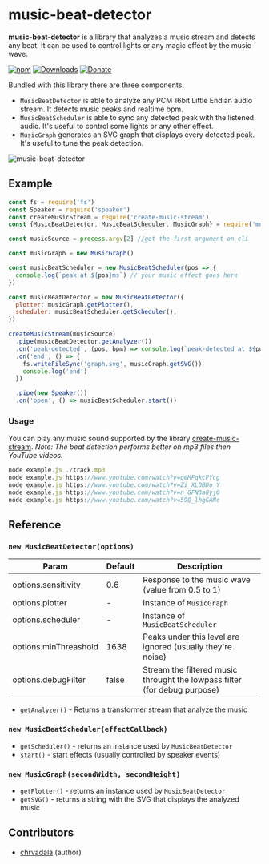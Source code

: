 # music-beat-detector

**music-beat-detector** is a library that analyzes a music stream and detects any beat. It can be used to control lights or any magic effect by the music wave.

[![npm](https://img.shields.io/npm/v/music-beat-detector.svg?maxAge=2592000?style=plastic)](https://www.npmjs.com/package/music-beat-detector)
[![Downloads](https://img.shields.io/npm/dm/music-beat-detector.svg)](https://www.npmjs.com/package/music-beat-detector)
[![Donate](https://img.shields.io/badge/donate-PayPal-green.svg)](https://www.paypal.me/chrvadala/25)

Bundled with this library there are three components:
- `MusicBeatDetector` is able to analyze any PCM 16bit Little Endian audio stream. It detects music peaks and realtime bpm.
- `MusicBeatScheduler` is able to sync any detected peak with the listened audio. It's useful to control some lights or any other effect.
- `MusicGraph` generates an SVG graph that displays every detected peak. It's useful to tune the peak detection.

![music-beat-detector](https://github.com/chrvadala/music-beat-detector/blob/master/example-graph.png?raw=true)


## Example
```javascript
const fs = require('fs')
const Speaker = require('speaker')
const createMusicStream = require('create-music-stream')
const {MusicBeatDetector, MusicBeatScheduler, MusicGraph} = require('music-beat-detector')

const musicSource = process.argv[2] //get the first argument on cli

const musicGraph = new MusicGraph()

const musicBeatScheduler = new MusicBeatScheduler(pos => {
  console.log(`peak at ${pos}ms`) // your music effect goes here
})

const musicBeatDetector = new MusicBeatDetector({
  plotter: musicGraph.getPlotter(),
  scheduler: musicBeatScheduler.getScheduler(),
})

createMusicStream(musicSource)
  .pipe(musicBeatDetector.getAnalyzer())
  .on('peak-detected', (pos, bpm) => console.log(`peak-detected at ${pos}ms, detected bpm ${bpm}`))
  .on('end', () => {
    fs.writeFileSync('graph.svg', musicGraph.getSVG())
    console.log('end')
  })

  .pipe(new Speaker())
  .on('open', () => musicBeatScheduler.start())
```
### Usage
You can play any music sound supported by the library [create-music-stream](https://github.com/chrvadala/create-music-stream). 
*Note: The beat detection performs better on mp3 files then YouTube videos.*
```javascript
node example.js ./track.mp3
node example.js https://www.youtube.com/watch?v=qeMFqkcPYcg
node example.js https://www.youtube.com/watch?v=Zi_XLOBDo_Y
node example.js https://www.youtube.com/watch?v=n_GFN3a0yj0
node example.js https://www.youtube.com/watch?v=59Q_lhgGANc
```

## Reference

### `new MusicBeatDetector(options)`
|Param                |Default            |Description|
|---------------------|-------------------|-----------|
|options.sensitivity  | 0.6   | Response to the music wave  (value from 0.5 to 1) |
|options.plotter      | - | Instance of `MusicGraph`                              |
|options.scheduler    | - | Instance of `MusicBeatScheduler`                      | 
|options.minThreashold | 1638 | Peaks under this level are ignored (usually they're noise) |
|options.debugFilter  | false | Stream the filtered music throught the lowpass filter (for debug purpose) |

- `getAnalyzer()` - Returns a transformer stream that analyze the music

### `new MusicBeatScheduler(effectCallback)`
- `getScheduler()` - returns an instance used by `MusicBeatDetector`
- `start()` - start effects (usually controlled by speaker events)

### `new MusicGraph(secondWidth, secondHeight)`
- `getPlotter()` - returns an instance used by `MusicBeatDetector`
- `getSVG()` - returns a string with the SVG that displays the analyzed music

## Contributors
- [chrvadala](https://github.com/chrvadala) (author)

